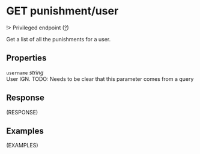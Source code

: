 # <span class="badge badge-light">GET</span> <span class="badge badge-light">punishment/user</span>

!> Privileged endpoint ([?](privileged.md))

Get a list of all the punishments for a user.

## Properties

`username` *string*  
User IGN. TODO: Needs to be clear that this parameter comes from a query


## Response

(RESPONSE)

## Examples

(EXAMPLES)
